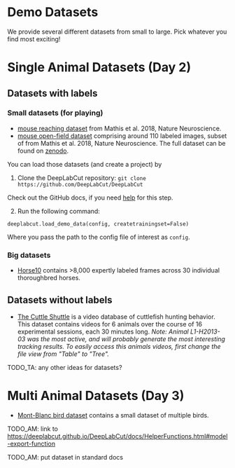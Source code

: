 # Demo Datasets

We provide several different datasets from small to large. Pick whatever you find most exciting!

# Single Animal Datasets (Day 2)

## Datasets with labels

### Small datasets (for playing)

- [mouse reaching dataset](https://github.com/DeepLabCut/DeepLabCut/tree/master/examples/Reaching-Mackenzie-2018-08-30) from Mathis et al. 2018, Nature Neuroscience.
- [mouse open-field dataset](https://github.com/DeepLabCut/DeepLabCut/tree/master/examples/openfield-Pranav-2018-10-30) comprising around 110 labeled images, subset of from Mathis et al. 2018, Nature Neuroscience. The full dataset can be found on [zenodo](https://zenodo.org/record/4008504#.Y2fE7uzMIeY).


You can load those datasets (and create a project) by

1) Clone the DeepLabCut repository:
```git clone https://github.com/DeepLabCut/DeepLabCut```

Check out the GitHub docs, if you need [help](https://docs.github.com/en/repositories/creating-and-managing-repositories/cloning-a-repository) for this step.

2) Run the following command:

```
deeplabcut.load_demo_data(config, createtrainingset=False)
```
Where you pass the path to the config file of interest as `config`.


### Big datasets

- [Horse10](http://www.mackenziemathislab.org/horse10) contains >8,000 expertly labeled frames across 30 individual thoroughbred horses.


## Datasets without labels

 - [The Cuttle Shuttle](https://dataverse.harvard.edu/dataset.xhtml?persistentId=doi:10.7910/DVN/J6XLGK) is a video database of cuttlefish hunting behavior. This dataset contains videos for 6 animals over the course of 16 experimental sessions, each 30 minutes long. *Note: Animal L1-H2013-03 was the most active, and will probably generate the most interesting tracking results. To easily access this animals videos, first change the file view from "Table" to "Tree".*

TODO_TA: any other ideas for datasets?

# Multi Animal Datasets (Day 3)

- [Mont-Blanc bird dataset](https://github.com/DeepLabCut/DeepLabCut_maDLC_DemoData) contains a small dataset of multiple birds.




TODO_AM: link to https://deeplabcut.github.io/DeepLabCut/docs/HelperFunctions.html#model-export-function

TODO_AM: put dataset in standard docs
